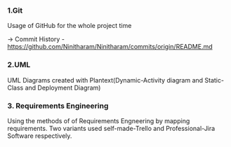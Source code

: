### 1.Git
Usage of GitHub for the whole project time

-> Commit History -https://github.com/Ninitharam/Ninitharam/commits/origin/README.md

### 2.UML
UML Diagrams created with Plantext(Dynamic-Activity diagram and Static-Class and Deployment Diagram)

### 3. Requirements Engineering
Using the methods of of Requirements Engneering by mapping requirements.
Two variants used self-made-Trello and Professional-Jira Software respectively.
